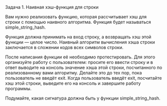 Задача 1. Наивная хэш-функция для строки

Вам нужно реализовать функцию, которая рассчитывает хэш для строки с помощью наивного алгоритма. Функция будет называться simple_string_hash.

Функция должна принимать на вход строку, а возвращать хэш этой функции — целое число. Наивный алгоритм вычисления хэша строки заключается в сложении кодов всех символов строки.

После написания функции её необходимо протестировать. Для этого организуйте работу с пользователем: просите его ввести строку и в ответ выводите на консоль значение хэша этой строки, посчитанного по реализованному вами алгоритму. Делайте это до тех пор, пока пользователь не введёт exit. Когда пользователь введёт exit, посчитайте хэш этой строки, выведите его на консоль и завершите работу программы.

Подумайте, какая сигнатура должна быть у функции simple_string_hash.
